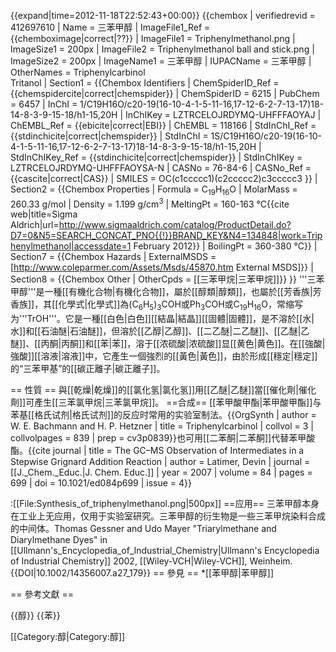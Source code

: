 {{expand|time=2012-11-18T22:52:43+00:00}}
{{chembox
| verifiedrevid = 412697610
|   Name = 三苯甲醇
|   ImageFile1_Ref = {{chemboximage|correct|??}}
| ImageFile1 = Triphenylmethanol.png
| ImageSize1 = 200px
| ImageFile2 = Triphenylmethanol ball and stick.png
| ImageSize2 = 200px
|   ImageName1 = 三苯甲醇
|   IUPACName = 三苯甲醇
|   OtherNames = Triphenylcarbinol<br />Tritanol
| Section1 = {{Chembox Identifiers
|   ChemSpiderID_Ref = {{chemspidercite|correct|chemspider}}
| ChemSpiderID = 6215
| PubChem = 6457
| InChI = 1/C19H16O/c20-19(16-10-4-1-5-11-16,17-12-6-2-7-13-17)18-14-8-3-9-15-18/h1-15,20H
| InChIKey = LZTRCELOJRDYMQ-UHFFFAOYAJ
| ChEMBL_Ref = {{ebicite|correct|EBI}}
| ChEMBL = 118166
| StdInChI_Ref = {{stdinchicite|correct|chemspider}}
| StdInChI = 1S/C19H16O/c20-19(16-10-4-1-5-11-16,17-12-6-2-7-13-17)18-14-8-3-9-15-18/h1-15,20H
| StdInChIKey_Ref = {{stdinchicite|correct|chemspider}}
| StdInChIKey = LZTRCELOJRDYMQ-UHFFFAOYSA-N
| CASNo = 76-84-6
|    CASNo_Ref = {{cascite|correct|CAS}}
|   SMILES = OC(c1ccccc1)(c2ccccc2)c3ccccc3
}}
| Section2 = {{Chembox Properties
|   Formula = C<sub>19</sub>H<sub>16</sub>O
|   MolarMass = 260.33 g/mol
|   Density = 1.199 g/cm<sup>3</sup>
|   MeltingPt = 160-163 °C<ref>{{cite web|title=Sigma Aldrich|url=http://www.sigmaaldrich.com/catalog/ProductDetail.do?D7=0&N5=SEARCH_CONCAT_PNO{{!}}BRAND_KEY&N4=134848|work=Triphenylmethanol|accessdate=1 February 2012}}</ref>
|   BoilingPt = 360-380 °C}}
| Section7 = {{Chembox Hazards
|   ExternalMSDS = [http://www.coleparmer.com/Assets/Msds/45870.htm External MSDS]}}
| Section8 = {{Chembox Other
|   OtherCpds = [[三苯甲烷|三苯甲烷]]}}
}}
'''三苯甲醇'''是一種[[有機化合物|有機化合物]]，屬於[[醇類|醇類]]，也屬於[[芳香族|芳香族]]，其[[化學式|化學式]]為(C<sub>6</sub>H<sub>5</sub>)<sub>3</sub>COH或Ph<sub>3</sub>COH或C<sub>19</sub>H<sub>16</sub>O，常缩写为'''TrOH'''。它是一種[[白色|白色]][[結晶|結晶]][[固體|固體]]，是不溶於[[水|水]]和[[石油醚|石油醚]]，但溶於[[乙醇|乙醇]]、[[二乙醚|二乙醚]]、[[乙醚|乙醚]]、[[丙酮|丙酮]]和[[苯|苯]]，溶于[[浓硫酸|浓硫酸]]显[[黄色|黄色]]。在[[強酸|強酸]][[溶液|溶液]]中，它產生一個強烈的[[黃色|黃色]]，由於形成[[穩定|穩定]]的“三苯甲基”的[[碳正離子|碳正離子]]。

== 性質 ==
與[[乾燥|乾燥]]的[[氯化氢|氯化氢]]用[[乙醚|乙醚]]當[[催化劑|催化劑]]可產生[[三苯氯甲烷|三苯氯甲烷]]。
==合成==
[[苯甲酸甲酯|苯甲酸甲酯]]与苯基[[格氏试剂|格氏试剂]]的反应时常用的实验室制法。<ref>{{OrgSynth | author = W. E. Bachmann and H. P. Hetzner | title = Triphenylcarbinol | collvol = 3 | collvolpages = 839 | prep = cv3p0839}}</ref>也可用[[二苯酮|二苯酮]]代替苯甲酸酯。<ref>{{cite journal | title = The GC–MS Observation of Intermediates in a Stepwise Grignard Addition Reaction | author = Latimer, Devin | journal = [[J._Chem._Educ.|J. Chem. Educ.]] | year = 2007 | volume = 84 | pages = 699 | doi = 10.1021/ed084p699 | issue = 4}}</ref> 

:[[File:Synthesis_of_triphenylmethanol.png|500px]]
==应用==
三苯甲醇本身在工业上无应用，仅用于实验室研究。三苯甲醇的衍生物是一些三苯甲烷染料合成的中间体。<ref>Thomas Gessner and Udo Mayer "Triarylmethane and Diarylmethane Dyes" in [[Ullmann's_Encyclopedia_of_Industrial_Chemistry|Ullmann's Encyclopedia of Industrial Chemistry]] 2002, [[Wiley-VCH|Wiley-VCH]], Weinheim.{{DOI|10.1002/14356007.a27_179}}</ref>
== 參見 ==
*[[苯甲醇|苯甲醇]]

== 參考文獻 ==
<references/>

{{醇}}
{{苯}}

[[Category:醇|Category:醇]]